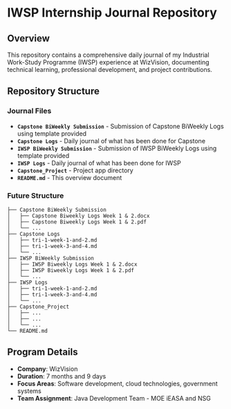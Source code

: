 # IWSP Internship Journal Repository

## Overview
This repository contains a comprehensive daily journal of my Industrial Work-Study Programme (IWSP) experience at WizVision, documenting technical learning, professional development, and project contributions.

## Repository Structure

### Journal Files
- **`Capstone BiWeekly Submission`** - Submission of Capstone BiWeekly Logs using template provided
- **`Capstone Logs`** - Daily journal of what has been done for Capstone
- **`IWSP BiWeekly Submission`** - Submission of IWSP BiWeekly Logs using template provided
- **`IWSP Logs`** - Daily journal of what has been done for IWSP
- **`Capstone_Project`** - Project app directory
- **`README.md`** - This overview document

### Future Structure
```
├── Capstone BiWeekly Submission
│   ├── Capstone Biweekly Logs Week 1 & 2.docx
│   ├── Capstone Biweekly Logs Week 1 & 2.pdf
│   └── ...
├── Capstone Logs
│   ├── tri-1-week-1-and-2.md
│   ├── tri-1-week-3-and-4.md
│   └── ...
├── IWSP BiWeekly Submission
│   ├── IWSP Biweekly Logs Week 1 & 2.docx
│   ├── IWSP Biweekly Logs Week 1 & 2.pdf
│   └── ...
├── IWSP Logs
│   ├── tri-1-week-1-and-2.md
│   ├── tri-1-week-3-and-4.md
│   └── ...
├── Capstone_Project
│   ├── ...
│   ├── ...
│   └── ...
└── README.md
```

## Program Details
- **Company**: WizVision
- **Duration**: 7 months and 9 days
- **Focus Areas**: Software development, cloud technologies, government systems
- **Team Assignment**: Java Development Team - MOE iEASA and NSG